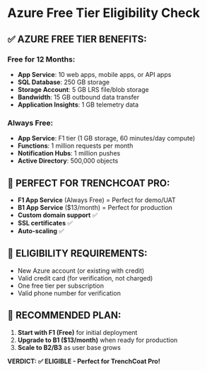 # Azure Free Tier Eligibility Check

## ✅ **AZURE FREE TIER BENEFITS:**

### **Free for 12 Months:**
- **App Service**: 10 web apps, mobile apps, or API apps
- **SQL Database**: 250 GB storage
- **Storage Account**: 5 GB LRS file/blob storage
- **Bandwidth**: 15 GB outbound data transfer
- **Application Insights**: 1 GB telemetry data

### **Always Free:**
- **App Service**: F1 tier (1 GB storage, 60 minutes/day compute)
- **Functions**: 1 million requests per month
- **Notification Hubs**: 1 million pushes
- **Active Directory**: 500,000 objects

## 🎯 **PERFECT FOR TRENCHCOAT PRO:**
- **F1 App Service** (Always Free) = Perfect for demo/UAT
- **B1 App Service** ($13/month) = Perfect for production
- **Custom domain support** ✅
- **SSL certificates** ✅
- **Auto-scaling** ✅

## 📝 **ELIGIBILITY REQUIREMENTS:**
- New Azure account (or existing with credit)
- Valid credit card (for verification, not charged)
- One free tier per subscription
- Valid phone number for verification

## 🚀 **RECOMMENDED PLAN:**
1. **Start with F1 (Free)** for initial deployment
2. **Upgrade to B1 ($13/month)** when ready for production
3. **Scale to B2/B3** as user base grows

**VERDICT: ✅ ELIGIBLE - Perfect for TrenchCoat Pro!**